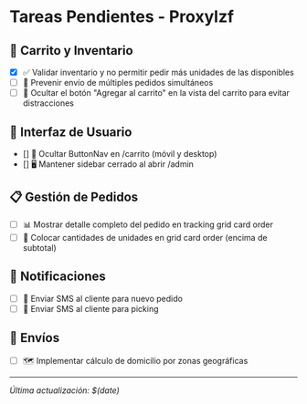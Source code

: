 # Tareas Pendientes - Proxylzf

## 🛒 Carrito y Inventario
- [x] ✅ Validar inventario y no permitir pedir más unidades de las disponibles
- [ ] 🔄 Prevenir envío de múltiples pedidos simultáneos
- [ ] 📝 Ocultar el botón "Agregar al carrito" en la vista del carrito para evitar distracciones

## 🎨 Interfaz de Usuario
- [] 📱 Ocultar ButtonNav en /carrito (móvil y desktop)
- [] 🖥️ Mantener sidebar cerrado al abrir /admin

## 📋 Gestión de Pedidos
- [ ] 📊 Mostrar detalle completo del pedido en tracking grid card order
- [ ] 🔢 Colocar cantidades de unidades en grid card order (encima de subtotal)

## 📱 Notificaciones
- [ ] 📨 Enviar SMS al cliente para nuevo pedido
- [ ] 📨 Enviar SMS al cliente para picking

## 🚚 Envíos
- [ ] 🗺️ Implementar cálculo de domicilio por zonas geográficas

---
*Última actualización: $(date)* 